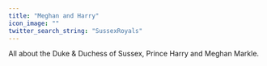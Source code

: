 ```yaml
---
title: "Meghan and Harry"
icon_image: ""
twitter_search_string: "SussexRoyals"
---
```

All about the Duke & Duchess of Sussex, Prince Harry and Meghan Markle.